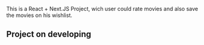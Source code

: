 This is a React + Next.JS Project, wich user could rate movies and also save the movies on his wishlist.

## Project on developing
